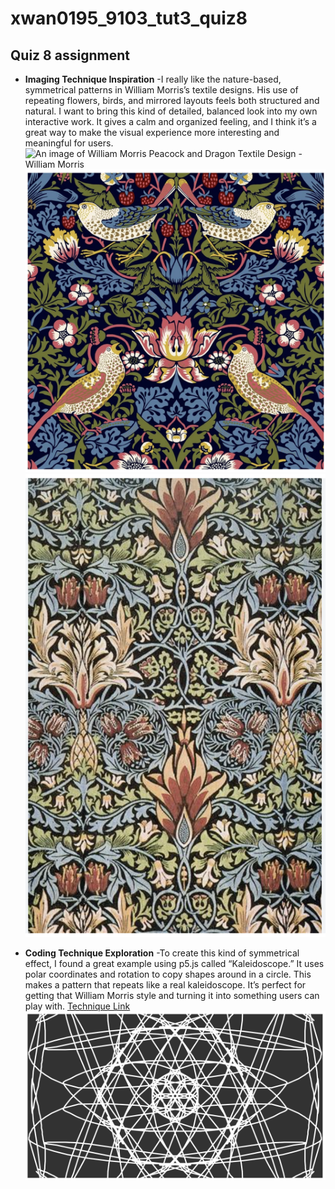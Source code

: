 # xwan0195_9103_tut3_quiz8
## Quiz 8 assignment
- **Imaging Technique Inspiration**
    -I really like the nature-based, symmetrical patterns in William Morris’s textile designs. His use of repeating flowers, birds, and mirrored layouts feels both structured and natural. I want to bring this kind of detailed, balanced look into my own interactive work. It gives a calm and organized feeling, and I think it’s a great way to make the visual experience more interesting and meaningful for users.
    ![An image of William Morris Peacock and Dragon Textile Design - William Morris](readmeImages/1.png)
    ![An image of Strawberry Thief - William Morris](readmeImages/2.png)
    ![An image of Snakeshead printed textile - William Morris](readmeImages/3.png)

- **Coding Technique Exploration**
    -To create this kind of symmetrical effect, I found a great example using p5.js called “Kaleidoscope.” It uses polar coordinates and rotation to copy shapes around in a circle. This makes a pattern that repeats like a real kaleidoscope. It’s perfect for getting that William Morris style and turning it into something users can play with.
    [Technique Link](https://p5js.org/examples/repetition-kaleidoscope/)
    ![An image of screenshot showcasing](readmeImages/4.png)